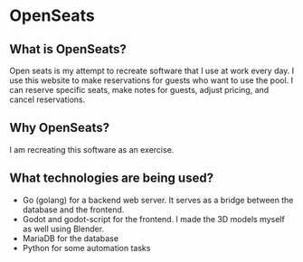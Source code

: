 # OpenSeats

## What is OpenSeats?
Open seats is my attempt to recreate software that I use at work every day. I use this website to make reservations for guests who want to use the pool. I can reserve specific seats, make notes for guests, adjust pricing, and cancel reservations.

## Why OpenSeats?
I am recreating this software as an exercise.

## What technologies are being used?
* Go (golang) for a backend web server. It serves as a bridge between the database and the frontend.
* Godot and godot-script for the frontend. I made the 3D models myself as well using Blender.
* MariaDB for the database
* Python for some automation tasks
